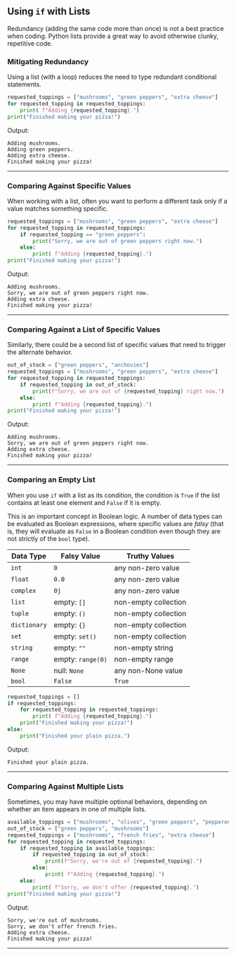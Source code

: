 ## Using `if` with Lists

Redundancy (adding the same code more than once) is not a best practice when
coding. Python lists provide a great way to avoid otherwise clunky, repetitive 
code.

### Mitigating Redundancy

Using a list (with a loop) reduces the need to type redundant conditional 
statements.

```python
requested_toppings = ["mushrooms", "green peppers", "extra cheese"]
for requested_topping in requested_toppings:
    print( f"Adding {requested_topping}.")
print("Finished making your pizza!")
```

Output:

```
Adding mushrooms.
Adding green peppers.
Adding extra cheese.
Finished making your pizza!
```

---

### Comparing Against Specific Values

When working with a list, often you want to perform a different task only if a
value matches something specific.

```python
requested_toppings = ["mushrooms", "green peppers", "extra cheese"]
for requested_topping in requested_toppings:
    if requested_topping == "green peppers":
        print("Sorry, we are out of green peppers right now.")
    else:
        print( f"Adding {requested_topping}.")
print("Finished making your pizza!")
```

Output:

```
Adding mushrooms.
Sorry, we are out of green peppers right now.
Adding extra cheese.
Finished making your pizza!
```

---

### Comparing Against a List of Specific Values

Similarly, there could be a second list of specific values that need to trigger
the alternate behavior.

```python
out_of_stock = ["green peppers", "anchovies"]
requested_toppings = ["mushrooms", "green peppers", "extra cheese"]
for requested_topping in requested_toppings:
    if requested_topping in out_of_stock:
        print(f"Sorry, we are out of {requested_topping} right now.")
    else:
        print( f"Adding {requested_topping}.")
print("Finished making your pizza!")
```

Output:

```
Adding mushrooms.
Sorry, we are out of green peppers right now.
Adding extra cheese.
Finished making your pizza!
```

---

### Comparing an Empty List

When you use `if` with a list as its condition, the condition is `True` if the
list contains at least one element and `False` if it is empty.

This is an important concept in Boolean logic. A number of data types can be
evaluated as Boolean expressions, where specific values are *falsy* (that is,
they will evaluate as `False` in a Boolean condition even though they are not
strictly of the `bool` type).

|Data Type|Falsy Value|Truthy Values|
|-|-|-|
|`int`|`0`|any non-zero value|
|`float`|`0.0`|any non-zero value|
|`complex`|`0j`|any non-zero value|
|`list`|empty: `[]`|non-empty collection|
|`tuple`|empty: `()`|non-empty collection|
|`dictionary`|empty: `{}`|non-empty collection|
|`set`|empty: `set()`|non-empty collection|
|`string`|empty: `""`|non-empty string|
|`range`|empty: `range(0)`|non-empty range|
|`None`|null: `None`|any non-None value|
|`bool`|`False`|`True`|

```python
requested_toppings = []
if requested_toppings:
    for requested_topping in requested_toppings:
        print( f"Adding {requested_topping}.")
    print("Finished making your pizza!")
else:
    print("Finished your plain pizza.")
```

Output:

```
Finished your plain pizza.
```

---

### Comparing Against Multiple Lists

Sometimes, you may have multiple optional behaviors, depending on whether an
item appears in one of multiple lists.

```python
available_toppings = ["mushrooms", "olives", "green peppers", "pepperoni", "pineapple", "extra cheese"]
out_of_stock = ["green peppers", "mushrooms"]
requested_toppings = ["mushrooms", "french fries", "extra cheese"]
for requested_topping in requested_toppings:
    if requested_topping in available_toppings:
        if requested_topping in out_of_stock:
            print(f"Sorry, we're out of {requested_topping}.")
        else:
            print( f"Adding {requested_topping}.")
    else:
        print( f"Sorry, we don't offer {requested_topping}.")
print("Finished making your pizza!")
```

Output:

```
Sorry, we're out of mushrooms.
Sorry, we don't offer french fries.
Adding extra cheese.
Finished making your pizza!
```

---
